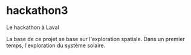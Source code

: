 # hackathon3
Le hackathon à Laval

La base de ce projet se base sur l'exploration spatiale. 
Dans un premier temps, l'exploration du système solaire.
